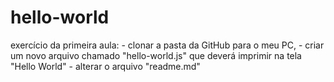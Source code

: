 # hello-world
exercício da primeira aula: 
    - clonar a pasta da GitHub para o meu PC,
    - criar um novo arquivo chamado "hello-world.js" que deverá imprimir na tela "Hello World"
    - alterar o arquivo "readme.md"
